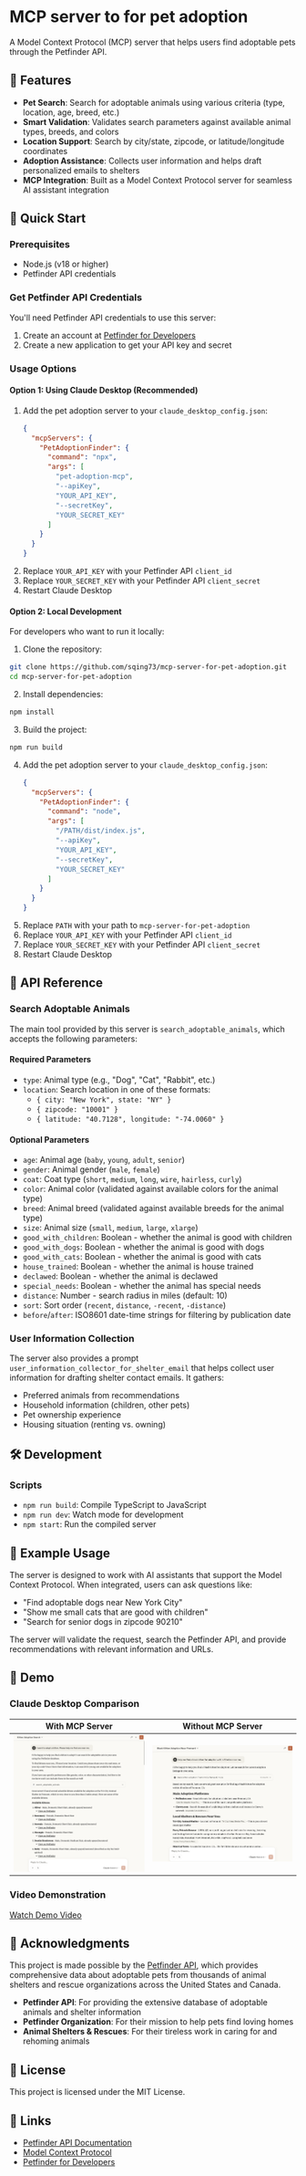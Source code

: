 # MCP server to for pet adoption

A Model Context Protocol (MCP) server that helps users find adoptable pets through the Petfinder API.

## 🐾 Features

- **Pet Search**: Search for adoptable animals using various criteria (type, location, age, breed, etc.)
- **Smart Validation**: Validates search parameters against available animal types, breeds, and colors
- **Location Support**: Search by city/state, zipcode, or latitude/longitude coordinates
- **Adoption Assistance**: Collects user information and helps draft personalized emails to shelters
- **MCP Integration**: Built as a Model Context Protocol server for seamless AI assistant integration

## 🚀 Quick Start

### Prerequisites

- Node.js (v18 or higher)
- Petfinder API credentials

### Get Petfinder API Credentials

You'll need Petfinder API credentials to use this server:

1. Create an account at [Petfinder for Developers](https://www.petfinder.com/developers/)
2. Create a new application to get your API key and secret

### Usage Options

#### Option 1: Using Claude Desktop (Recommended)

1. Add the pet adoption server to your `claude_desktop_config.json`:
    ```json
    {
      "mcpServers": {
        "PetAdoptionFinder": {
          "command": "npx",
          "args": [
            "pet-adoption-mcp",
            "--apiKey",
            "YOUR_API_KEY",
            "--secretKey",
            "YOUR_SECRET_KEY"
          ]
        }
      }
    }
    ```
2. Replace `YOUR_API_KEY` with your Petfinder API `client_id`
3. Replace `YOUR_SECRET_KEY` with your Petfinder API `client_secret`
4. Restart Claude Desktop

#### Option 2: Local Development

For developers who want to run it locally:

1. Clone the repository:
```bash
git clone https://github.com/sqing73/mcp-server-for-pet-adoption.git
cd mcp-server-for-pet-adoption
```

2. Install dependencies:
```bash
npm install
```

3. Build the project:
```bash
npm run build
```

4. Add the pet adoption server to your `claude_desktop_config.json`:
    ```json
    {
      "mcpServers": {
        "PetAdoptionFinder": {
          "command": "node",
          "args": [
            "/PATH/dist/index.js",
            "--apiKey",
            "YOUR_API_KEY",
            "--secretKey",
            "YOUR_SECRET_KEY"
          ]
        }
      }
    }
    ```
5. Replace `PATH` with your path to `mcp-server-for-pet-adoption`
6. Replace `YOUR_API_KEY` with your Petfinder API `client_id`
7. Replace `YOUR_SECRET_KEY` with your Petfinder API `client_secret`
8. Restart Claude Desktop

## 🔧 API Reference

### Search Adoptable Animals

The main tool provided by this server is `search_adoptable_animals`, which accepts the following parameters:

#### Required Parameters
- `type`: Animal type (e.g., "Dog", "Cat", "Rabbit", etc.)
- `location`: Search location in one of these formats:
  - `{ city: "New York", state: "NY" }`
  - `{ zipcode: "10001" }`
  - `{ latitude: "40.7128", longitude: "-74.0060" }`

#### Optional Parameters
- `age`: Animal age (`baby`, `young`, `adult`, `senior`)
- `gender`: Animal gender (`male`, `female`)
- `coat`: Coat type (`short`, `medium`, `long`, `wire`, `hairless`, `curly`)
- `color`: Animal color (validated against available colors for the animal type)
- `breed`: Animal breed (validated against available breeds for the animal type)
- `size`: Animal size (`small`, `medium`, `large`, `xlarge`)
- `good_with_children`: Boolean - whether the animal is good with children
- `good_with_dogs`: Boolean - whether the animal is good with dogs
- `good_with_cats`: Boolean - whether the animal is good with cats
- `house_trained`: Boolean - whether the animal is house trained
- `declawed`: Boolean - whether the animal is declawed
- `special_needs`: Boolean - whether the animal has special needs
- `distance`: Number - search radius in miles (default: 10)
- `sort`: Sort order (`recent`, `distance`, `-recent`, `-distance`)
- `before`/`after`: ISO8601 date-time strings for filtering by publication date

### User Information Collection

The server also provides a prompt `user_information_collector_for_shelter_email` that helps collect user information for drafting shelter contact emails. It gathers:

- Preferred animals from recommendations
- Household information (children, other pets)
- Pet ownership experience
- Housing situation (renting vs. owning)

## 🛠️ Development

### Scripts

- `npm run build`: Compile TypeScript to JavaScript
- `npm run dev`: Watch mode for development
- `npm start`: Run the compiled server

## 📝 Example Usage

The server is designed to work with AI assistants that support the Model Context Protocol. When integrated, users can ask questions like:

- "Find adoptable dogs near New York City"
- "Show me small cats that are good with children"
- "Search for senior dogs in zipcode 90210"

The server will validate the request, search the Petfinder API, and provide recommendations with relevant information and URLs.

## 📸 Demo

### Claude Desktop Comparison

| With MCP Server | Without MCP Server |
|----------------|-------------------|
| ![Claude Desktop with MCP Server](https://raw.githubusercontent.com/sqing73/mcp-server-for-pet-adoption/main/assets/ClaudeDesktopWithMCPServer.png) | ![Claude Desktop without MCP Server](https://raw.githubusercontent.com/sqing73/mcp-server-for-pet-adoption/main/assets/ClaudeDesktopWithNoMCPServer.png) |

### Video Demonstration

[Watch Demo Video](https://github.com/sqing73/mcp-server-for-pet-adoption/raw/refs/heads/main/assets/ClaudeDesktopWithMCPServerVideo.mov)

## 🙏 Acknowledgments

This project is made possible by the [Petfinder API](https://www.petfinder.com/developers/), which provides comprehensive data about adoptable pets from thousands of animal shelters and rescue organizations across the United States and Canada.

- **Petfinder API**: For providing the extensive database of adoptable animals and shelter information
- **Petfinder Organization**: For their mission to help pets find loving homes
- **Animal Shelters & Rescues**: For their tireless work in caring for and rehoming animals

## 📄 License

This project is licensed under the MIT License.

## 🔗 Links

- [Petfinder API Documentation](https://www.petfinder.com/developers/)
- [Model Context Protocol](https://modelcontextprotocol.io/)
- [Petfinder for Developers](https://www.petfinder.com/developers/)
